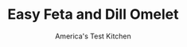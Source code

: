 ---
layout: ../../layouts/MarkdownPostLayout.astro
title: Easy Feta and Dill Omelet
author: America's Test Kitchen
pubDate: 2023-03-15
description: "Our simple, no-fuss method takes the fear out of making omelets."
image_url: https://res.cloudinary.com/hksqkdlah/image/upload/ar_1:1,c_fill,dpr_2.0,f_auto,fl_lossy.progressive.strip_profile,g_faces:auto,q_auto:low,w_344/41099-sfs-feta-cheese-and-dill-omelet-112
tags: ["Main Courses","Eggs","Cheese"]
calories: 365
protein: 24
carbohydrates: 2
fats: 
fiber: 
ingredients: ["3 , large eggs","1/8 teaspoon, pepper","Pinch, salt","1/2 tablespoon, unsalted butter","1 ounce, feta cheese, crumbled (¼ cup)","1 tablespoon chopped, fresh dill"]
serves: 1
time: "15 minutes"
instructions: ["Whisk eggs, pepper, and salt in bowl until eggs are thoroughly combined and mixture is pure yellow. Spray 10-inch nonstick skillet with vegetable oil spray.","Melt butter in skillet over medium-high heat, swirling to coat skillet bottom. When foaming subsides, add egg mixture and cook, gently stirring and scraping bottom of skillet with rubber spatula in circular motion until large curds begin to form and bare spots are visible on bottom of skillet, about 20 seconds.","Tilt skillet so uncooked eggs fill bare spots. Run spatula around edge of skillet and push cooked eggs down off sides. Let cook, undisturbed, until bottom of omelet is just set but top is still slightly wet, about 30 seconds.","Remove skillet from heat. Sprinkle feta and dill over half of omelet. Cover and let sit until cheese has melted, about 1 minute. Fold unfilled half of omelet over filled half to create half-moon shape. Holding plate in 1 hand, tilt skillet to slide omelet onto plate. Serve."]
nutrition: ["240 mg Potassium","426 mg Phosphorus","273 mg Calcium","2 mg Iron","26 mg Magnesium","558 mg Sodium","3 mg Zinc","28 g Fat","8 g Monounsaturated","3 g Polyunsaturated","1 mg Riboflavin (B2)","3 µg Vitamin D","606 mg Cholesterol","13 g Saturated","83 µg Folate (food)","2 g Sugars","2 µg Vitamin K","136 g Water","2 g Carbs","83 µg Folate equivalent (total)","24 g Protein","1 mg Vitamin E","1 µg Vitamin B12","337 µg Vitamin A","365 kcal Energy","365 calories"]
notes: "Spraying the skillet with vegetable oil spray adds an extra layer of insurance to prevent your omelet from sticking."
---